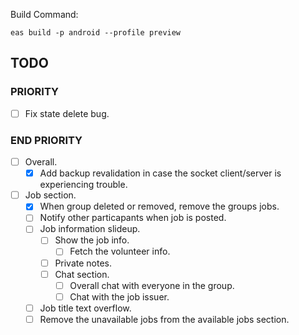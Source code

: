 Build Command:

```
eas build -p android --profile preview
```

## TODO

### PRIORITY

- [ ] Fix state delete bug.

### END PRIORITY

- [ ] Overall.
  - [x] Add backup revalidation in case the socket client/server is experiencing trouble.
- [ ] Job section.
  - [x] When group deleted or removed, remove the groups jobs.
  - [ ] Notify other particapants when job is posted.
  - [ ] Job information slideup.
    - [ ] Show the job info.
      - [ ] Fetch the volunteer info.
    - [ ] Private notes.
    - [ ] Chat section.
      - [ ] Overall chat with everyone in the group.
      - [ ] Chat with the job issuer.
  - [ ] Job title text overflow.
  - [ ] Remove the unavailable jobs from the available jobs section.
